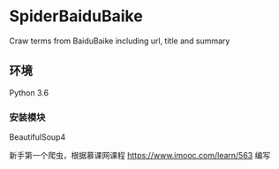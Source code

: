 # SpiderBaiduBaike
Craw terms from BaiduBaike including url, title and summary

## 环境
Python 3.6

### 安装模块
BeautifulSoup4

新手第一个爬虫，根据慕课网课程 https://www.imooc.com/learn/563 编写
